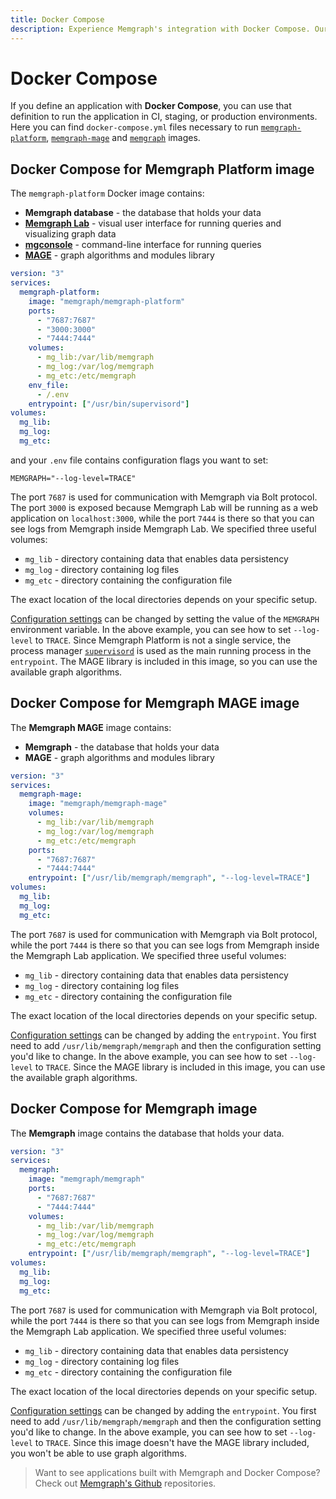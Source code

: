```yaml
---
title: Docker Compose
description: Experience Memgraph's integration with Docker Compose. Our dedicated documentation walks you through maximizing your graph computing capabilities.
---
```


# Docker Compose

If you define an application with **Docker Compose**, you can use that
definition to run the application in CI, staging, or production environments.
Here you can find `docker-compose.yml` files necessary to run
[`memgraph-platform`](#docker-compose-for-memgraph-platform-image),
[`memgraph-mage`](#docker-compose-for-memgraph-mage-image) and
[`memgraph`](#docker-compose-for-memgraph-image) images.

## Docker Compose for Memgraph Platform image

The `memgraph-platform` Docker image contains:

- **Memgraph database** - the database that holds your data
- **[Memgraph Lab](/data-visualization)** - visual user interface for running
  queries and visualizing graph data
- **[mgconsole](/getting-started/cli)** - command-line interface for running
  queries
- **[MAGE](/advanced-algorithms)** - graph algorithms and modules library

```yaml
version: "3"
services:
  memgraph-platform:
    image: "memgraph/memgraph-platform"
    ports:
      - "7687:7687"
      - "3000:3000"
      - "7444:7444"
    volumes:
      - mg_lib:/var/lib/memgraph
      - mg_log:/var/log/memgraph
      - mg_etc:/etc/memgraph
    env_file:
      - /.env
    entrypoint: ["/usr/bin/supervisord"]
volumes:
  mg_lib:
  mg_log:
  mg_etc:
```

and your `.env` file contains configuration flags you want to set:

```
MEMGRAPH="--log-level=TRACE"
```

The port `7687` is used for communication with Memgraph via Bolt protocol. The
port `3000` is exposed because Memgraph Lab will be running as a web application
on  `localhost:3000`, while the port `7444` is there so that you can see logs
from Memgraph inside Memgraph Lab. We specified three useful volumes:

- `mg_lib` - directory containing data that enables data persistency
- `mg_log` - directory containing log files
- `mg_etc` - directory containing the configuration file

The exact location of the local directories depends on your specific setup.

[Configuration settings](/configuration/configuration-settings) can be changed by
setting the value of the `MEMGRAPH` environment variable. In the above example,
you can see how to set `--log-level` to `TRACE`. Since Memgraph Platform is not
a single service, the process manager
[`supervisord`](https://docs.docker.com/config/containers/multi-service_container/)
is used as the main running process in the `entrypoint`. The MAGE library is
included in this image, so you can use the available graph algorithms.

## Docker Compose for Memgraph MAGE image

The **Memgraph MAGE** image contains:

- **Memgraph** - the database that holds your data
- **MAGE** - graph algorithms and modules library

```yaml
version: "3"
services:
  memgraph-mage:
    image: "memgraph/memgraph-mage"
    volumes:
      - mg_lib:/var/lib/memgraph
      - mg_log:/var/log/memgraph
      - mg_etc:/etc/memgraph
    ports:
      - "7687:7687"
      - "7444:7444"
    entrypoint: ["/usr/lib/memgraph/memgraph", "--log-level=TRACE"]
volumes:
  mg_lib:
  mg_log:
  mg_etc:
```

The port `7687` is used for communication with Memgraph via Bolt protocol, while
the port `7444` is there so that you can see logs from Memgraph inside the
Memgraph Lab application. We specified three useful volumes:

- `mg_lib` - directory containing data that enables data persistency
- `mg_log` - directory containing log files
- `mg_etc` - directory containing the configuration file

The exact location of the local directories depends on your specific setup.

[Configuration settings](/configuration/configuration-settings) can be changed by
adding the `entrypoint`. You first need to add `/usr/lib/memgraph/memgraph` and
then the configuration setting you'd like to change. In the above example, you
can see how to set `--log-level` to `TRACE`. Since the MAGE library is included
in this image, you can use the available graph algorithms.

## Docker Compose for Memgraph image

The **Memgraph** image contains the database that holds your
data.

```yaml
version: "3"
services:
  memgraph:
    image: "memgraph/memgraph"
    ports:
      - "7687:7687"
      - "7444:7444"
    volumes:
      - mg_lib:/var/lib/memgraph
      - mg_log:/var/log/memgraph
      - mg_etc:/etc/memgraph
    entrypoint: ["/usr/lib/memgraph/memgraph", "--log-level=TRACE"]
volumes:
  mg_lib:
  mg_log:
  mg_etc:
```

The port `7687` is used for communication with Memgraph via Bolt protocol, while
the port `7444` is there so that you can see logs from Memgraph inside the
Memgraph Lab application. We specified three useful volumes:

- `mg_lib` - directory containing data that enables data persistency
- `mg_log` - directory containing log files
- `mg_etc` - directory containing the configuration file

The exact location of the local directories depends on your specific setup.

[Configuration settings](/configuration/configuration-settings) can be changed by
adding the `entrypoint`. You first need to add `/usr/lib/memgraph/memgraph` and
then the configuration setting you'd like to change. In the above example, you
can see how to set `--log-level` to `TRACE`. Since this image doesn't have the
MAGE library included, you won't be able to use graph algorithms.

> Want to see applications built with Memgraph and Docker Compose? Check out
> [Memgraph's Github](https://github.com/memgraph) repositories.
